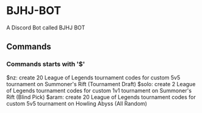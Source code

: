 # BJHJ-BOT
A Discord Bot called BJHJ BOT

## Commands
### Commands starts with '$'
$nz: create 20 League of Legends tournament codes for custom 5v5 tournament on Summoner's Rift (Tournament Draft)
$solo: create 2 League of Legends tournament codes for custom 1v1 tournament on Summoner's Rift (Blind Pick)
$aram: create 20 League of Legends tournament codes for custom 5v5 tournament on Howling Abyss (All Random)
